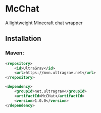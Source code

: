 # McChat
A lightweight Minecraft chat wrapper

## Installation
### Maven:
```xml
<repository>
    <id>UltraGrav</id>
    <url>https://mvn.ultragrav.net</url>
</repository>

<dependency>
    <groupId>net.ultragrav</groupId>
    <artifactId>McCHat</artifactId>
    <version>1.0.0</version>
</dependency>
```
